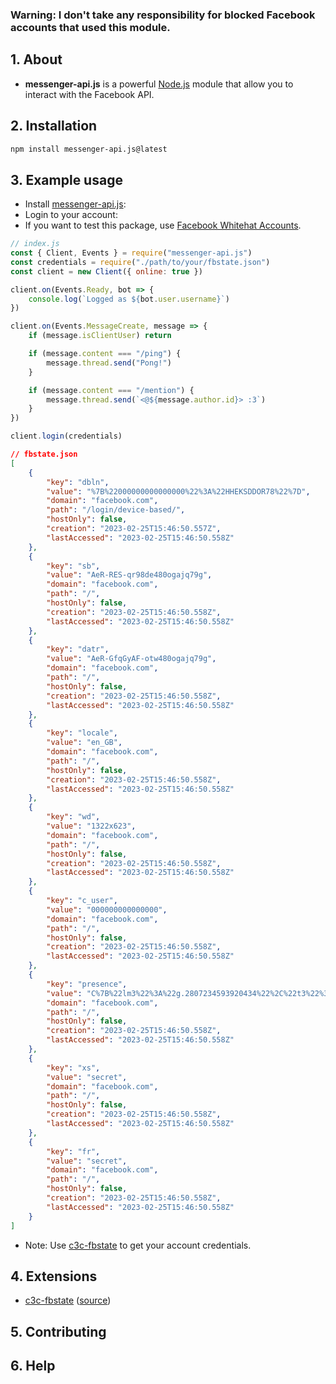 ### <strong>Warning: I don't take any responsibility for blocked Facebook accounts that used this module.</strong>

## 1. About

- **messenger-api.js** is a powerful [Node.js](https://nodejs.org/) module that allow you to interact with the Facebook API.

## 2. Installation

```sh
npm install messenger-api.js@latest
```

## 3. Example usage

- Install [messenger-api.js](#2-installation):
- Login to your account:
- If you want to test this package, use [Facebook Whitehat Accounts](https://www.facebook.com/whitehat/accounts/).
```js
// index.js
const { Client, Events } = require("messenger-api.js")
const credentials = require("./path/to/your/fbstate.json")
const client = new Client({ online: true })

client.on(Events.Ready, bot => {
    console.log(`Logged as ${bot.user.username}`)
})

client.on(Events.MessageCreate, message => {
    if (message.isClientUser) return

    if (message.content === "/ping") {
        message.thread.send("Pong!")
    }

    if (message.content === "/mention") {
        message.thread.send(`<@${message.author.id}> :3`)
    }
})

client.login(credentials)
```
```json
// fbstate.json
[
    {
        "key": "dbln",
        "value": "%7B%22000000000000000%22%3A%22HHEKSDDOR78%22%7D",
        "domain": "facebook.com",
        "path": "/login/device-based/",
        "hostOnly": false,
        "creation": "2023-02-25T15:46:50.557Z",
        "lastAccessed": "2023-02-25T15:46:50.558Z"
    },
    {
        "key": "sb",
        "value": "AeR-RES-qr98de480ogajq79g",
        "domain": "facebook.com",
        "path": "/",
        "hostOnly": false,
        "creation": "2023-02-25T15:46:50.558Z",
        "lastAccessed": "2023-02-25T15:46:50.558Z"
    },
    {
        "key": "datr",
        "value": "AeR-GfqGyAF-otw480ogajq79g",
        "domain": "facebook.com",
        "path": "/",
        "hostOnly": false,
        "creation": "2023-02-25T15:46:50.558Z",
        "lastAccessed": "2023-02-25T15:46:50.558Z"
    },
    {
        "key": "locale",
        "value": "en_GB",
        "domain": "facebook.com",
        "path": "/",
        "hostOnly": false,
        "creation": "2023-02-25T15:46:50.558Z",
        "lastAccessed": "2023-02-25T15:46:50.558Z"
    },
    {
        "key": "wd",
        "value": "1322x623",
        "domain": "facebook.com",
        "path": "/",
        "hostOnly": false,
        "creation": "2023-02-25T15:46:50.558Z",
        "lastAccessed": "2023-02-25T15:46:50.558Z"
    },
    {
        "key": "c_user",
        "value": "000000000000000",
        "domain": "facebook.com",
        "path": "/",
        "hostOnly": false,
        "creation": "2023-02-25T15:46:50.558Z",
        "lastAccessed": "2023-02-25T15:46:50.558Z"
    },
    {
        "key": "presence",
        "value": "C%7B%22lm3%22%3A%22g.2807234593920434%22%2C%22t3%22%3A%5B%5D%2C%22utc3%22%3A7855167733735%2C%22v%22%3A1%7D",
        "domain": "facebook.com",
        "path": "/",
        "hostOnly": false,
        "creation": "2023-02-25T15:46:50.558Z",
        "lastAccessed": "2023-02-25T15:46:50.558Z"
    },
    {
        "key": "xs",
        "value": "secret",
        "domain": "facebook.com",
        "path": "/",
        "hostOnly": false,
        "creation": "2023-02-25T15:46:50.558Z",
        "lastAccessed": "2023-02-25T15:46:50.558Z"
    },
    {
        "key": "fr",
        "value": "secret",
        "domain": "facebook.com",
        "path": "/",
        "hostOnly": false,
        "creation": "2023-02-25T15:46:50.558Z",
        "lastAccessed": "2023-02-25T15:46:50.558Z"
    }
]
```
- Note: Use [c3c-fbstate](https://github.com/c3cbot/c3c-fbstate) to get your account credentials.

## 4. Extensions
- [c3c-fbstate](https://github.com/c3cbot/c3c-fbstate) ([source](https://github.com/c3cbot/c3c-fbstate))

## 5. Contributing

## 6. Help
